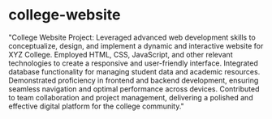 # college-website

"College Website Project: Leveraged advanced web development skills to conceptualize, design, and implement a dynamic and interactive website for XYZ College. Employed HTML, CSS, JavaScript, and other relevant technologies to create a responsive and user-friendly interface. Integrated database functionality for managing student data and academic resources. Demonstrated proficiency in frontend and backend development, ensuring seamless navigation and optimal performance across devices. Contributed to team collaboration and project management, delivering a polished and effective digital platform for the college community."
